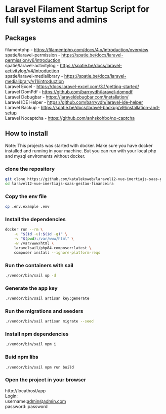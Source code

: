 # Laravel Filament Startup Script for full systems and admins

## Packages
filamentphp - https://filamentphp.com/docs/4.x/introduction/overview  
spatie/laravel-permission - https://spatie.be/docs/laravel-permission/v6/introduction  
spatie/laravel-activitylog - https://spatie.be/docs/laravel-activitylog/v4/introduction  
spatie/laravel-medialibrary - https://spatie.be/docs/laravel-medialibrary/v11/introduction  
Laravel Excel - https://docs.laravel-excel.com/3.1/getting-started/  
Laravel DomPdf - https://github.com/barryvdh/laravel-dompdf  
Laravel Debugbar - https://laraveldebugbar.com/installation/  
Laravel IDE Helper - https://github.com/barryvdh/laravel-ide-helper  
Laravel Backup - https://spatie.be/docs/laravel-backup/v9/installation-and-setup  
Laravel Nocaptcha - https://github.com/anhskohbo/no-captcha  

## How to install

Note: This projects was started with docker. Make sure you have docker installed and running in your machine.
But you can run with your local php and mysql enviroments without docker.

### clone the repository
```bash
git clone https://github.com/katalekoweb/laravel12-vue-inertiajs-saas-gestao-financeira.git
cd laravel12-vue-inertiajs-saas-gestao-financeira
```

### Copy the env file 
```bash
cp .env.example .env
```

### Install the dependencies 
```bash
docker run --rm \
    -u "$(id -u):$(id -g)" \
    -v "$(pwd):/var/www/html" \
    -w /var/www/html \
    laravelsail/php84-composer:latest \
    composer install --ignore-platform-reqs
```

### Run the containers with sail
```bash
./vendor/bin/sail up -d
```

### Generate the app key
```bash
./vendor/bin/sail artisan key:generate
```

### Run the migrations and seeders
```bash
./vendor/bin/sail artisan migrate --seed
```

### Install npm dependencies
```bash
./vendor/bin/sail npm i
```

### Buid npm libs
```bash
./vendor/bin/sail npm run build
```

### Open the project in your browser
http://locathost/app  
Login:   
username:admin@admin.com   
password: password